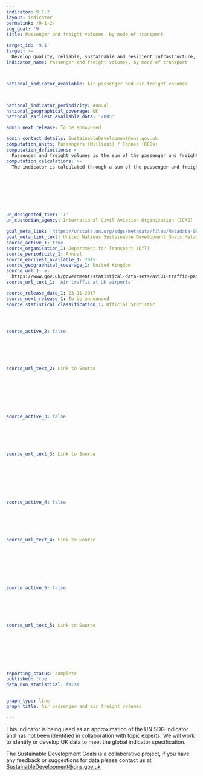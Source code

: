 ```yaml
---
indicator: 9.1.2
layout: indicator
permalink: /9-1-2/
sdg_goal: '9'
title: Passenger and freight volumes, by mode of transport

target_id: '9.1'
target: >-
  Develop quality, reliable, sustainable and resilient infrastructure, including regional and trans-border infrastructure, to support economic development and human well-being, with a focus on affordable and equitable access for all
indicator_name: Passenger and freight volumes, by mode of transport



national_indicator_available: Air passenger and air freight volumes



national_indicator_periodicity: Annual
national_geographical_coverage: UK
national_earliest_available_data: '2005'

admin_next_release: To be announced

admin_contact_details: SustainableDevelopment@ons.gov.uk
computation_units: Passengers (Millions) / Tonnes (000s)
computation_definitions: >-
  Passenger and freight volumes is the sum of the passenger and freight volumes reported for the air carriers in terms of number of people and metric tonnes of cargo respectively. The International Transport Forum (ITF) collects data on transport (rail and road) statistics on annual basis from all its Member countries. Data are collected from Transport Ministries, statistical offices and other institution designated as official data source. Although there are clear definitions for all the terms used in this survey, countries might have different methodologies to calculate tonne-kilometres and passenger-kilometres. Methods could be based on traffic or mobility surveys, use very different sampling methods and estimating techniques which could affect the comparability of their statistics. The International Civil Aviation Organization (ICAO) through its Statistics Division have established standard methodologies and definitions to collect and report traffic (passenger and freight volume) data related to air transport. These standards and methodologies have been adopted by the 191 Member States of ICAO and also by the Industry stakeholders i,e air carriers and airports. The data of ICAO is used by States and also the World Bank for its development indicators. ICAO uses Air Transport Reporting Forms A, AS, B and C to arrive at the passenger and freight volumes for air transport. Precise definition of all different concepts and metadata related to Air Transport Reporting Forms A, AS, B and C to arrive at the passenger and freight volumes for air transport. Approved by the ICAO Statistics Division and Member States can be found at the ICAO website given below - http://www.icao.int/sustainability/pages/eap-sta-excel.aspx/.
computation_calculations: >-
  The indicator is calculated through a sum of the passenger and freight volumes reported for the air carriers through ICAO Air Transport Reporting Forms and grouped by Member States of ICAO.








un_designated_tier: '1'
un_custodian_agency: International Civil Aviation Organization (ICAO)

goal_meta_link: 'https://unstats.un.org/sdgs/metadata/files/Metadata-09-01-02.pdf'
goal_meta_link_text: United Nations Sustainable Development Goals Metadata (PDF 375 KB)
source_active_1: true
source_organisation_1: Department for Transport (DfT)
source_periodicity_1: Annual
source_earliest_available_1: 2015
source_geographical_coverage_1: United Kingdom
source_url_1: >-
  https://www.gov.uk/government/statistical-data-sets/avi01-traffic-passenger-numbers-mode-of-travel-to-airport
source_url_text_1: 'Air traffic at UK airports'

source_release_date_1: 23-11-2017
source_next_release_1: To be announced
source_statistical_classification_1: Official Statistic 




source_active_2: false






source_url_text_2: Link to Source








source_active_3: false






source_url_text_3: Link to Source








source_active_4: false






source_url_text_4: Link to Source








source_active_5: false






source_url_text_5: Link to Source








reporting_status: complete
published: true
data_non_statistical: false


graph_type: line
graph_title: Air passenger and air freight volumes

---
```

This indicator is being used as an approximation of the UN SDG Indicator and has not been identified in collaboration with topic experts. We will work to identify or develop UK data to meet the global indicator specification.
  
The Sustainable Development Goals is a collaborative project, if you have any feedback or suggestions for data please contact us at <SustainableDevelopment@ons.gov.uk>


